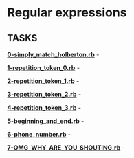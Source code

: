 # Regular expressions

## TASKS     

**[0-simply_match_holberton.rb](0-simply_match_holberton.rb)** - 

**[1-repetition_token_0.rb](1-repetition_token_0.rb)** - 

**[2-repetition_token_1.rb](2-repetition_token_1.rb)** - 

**[3-repetition_token_2.rb](3-repetition_token_2.rb)** - 

**[4-repetition_token_3.rb](4-repetition_token_3.rb)** - 

**[5-beginning_and_end.rb](5-beginning_and_end.rb)** - 

**[6-phone_number.rb](6-phone_number.rb)** - 

**[7-OMG_WHY_ARE_YOU_SHOUTING.rb](7-OMG_WHY_ARE_YOU_SHOUTING.rb)** - 

